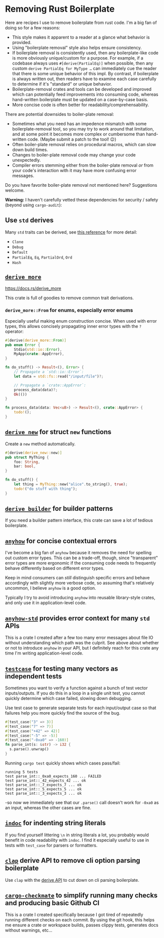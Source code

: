 # Removing Rust Boilerplate

Here are recipes I use to remove boilerplate from rust code. I'm a big fan of doing so for a few reasons:

- This style makes it apparent to a reader at a glance what behavior is provided.
- Using "boilerplate removal" style also helps ensure consistency.
- If boilerplate removal is consistently used, then any boilerplate-like
  code is more obviously unique/custom for a purpose. For example,
  if a codebase always uses `#[derive(PartialEq)]` when possible, then
  any custom `derive PartialEq for MyType …` can immediately cue the
  reader that there is some unique behavior of this impl. By contrast,
  if boilerplate is always written out, then readers have to examine
  each case carefully to determine if it's "standard" or unique behavior.
- Boilerplate-removal crates and tools can be developed and improved
  which can potentially feed improvements into consuming code, whereas
  hand-written boilerplate must be updated on a case-by-case basis.
- More concise code is often better for readability/comprehensability.

There are potential downsides to boiler-plate removal:

- Sometimes what you need has an impedence mismatch with some
  boilerplate-removal tool, so you may try to work around that limitation,
  and at some point it becomes more complex or cumbersome than hand-written
  code. (Maybe submit a patch to the tool! 😉)
- Often boiler-plate removal relies on procedural macros, which can slow
  down build times.
- Changes to boiler-plate removal code may change your code unexpectedly.
- Compiler errors stemming either from the boiler-plate removal _or_ from
  your code's interaction with it may have more confusing error messages.

Do you have favorite boiler-plate removal not mentioned here?
Suggestions welcome.

**Warning:** I haven't carefully vetted these dependencies for security /
safety (beyond using `cargo-audit`):

## Use `std` derives

Many `std` traits can be derived, see [this
reference](https://doc.rust-lang.org/book/appendix-03-derivable-traits.html)
for more detail:

- `Clone`
- `Debug`
- `Default`
- `PartialEq`, `Eq`, `PartialOrd`, `Ord`
- `Hash`

## [`derive_more`](https://docs.rs/derive_more)

https://docs.rs/derive_more

This crate is full of goodies to remove common trait derivations.

### `derive_more::From` for enums, especially error enums

Especially useful making enum construction concise. When used with error
types, this allows concisely propagating inner error types with the
`?` operator:

```rust
#[derive(derive_more::From)]
pub enum Error {
    Stdio(std::io::Error),
    MyApp(crate::AppError),
}

fn do_stuff() -> Result<(), Error> {
    // Propagate a `std::io::Error`:
    let data = std::fs::read("/input/file")?;

    // Propagate a `crate::AppError`:
    process_data(data)?;
    Ok(())
}

fn process_data(data: Vec<u8>) -> Result<(), crate::AppError> {
    todo!();
}
```

## [`derive_new`](https://docs.rs/derive_new) for struct `new` functions

Create a `new` method automatically.

```rust
#[derive(derive_new::new)]
pub struct MyThing {
    foo: String,
    bar: bool,
}

fn do_stuff() {
    let thing = MyThing::new("alice".to_string(), true);
    todo!("do stuff with thing");
}
```

## [`derive_builder`](https://docs.rs/derive_builder) for builder patterns

If you need a builder pattern interface, this crate can save a lot of
tedious boilerplate.

## [`anyhow`](https://docs.rs/anyhow) for concise contextual errors

I've become a big fan of `anyhow` because it removes the need for
spelling out custom error types. This can be a trade-off, though, since
"transparent" error types are more ergonomic if the consuming code needs
to frequently behave differently based on different error types.

Keep in mind consumers can _still_ distinguish specific errors and
behave accordingly with slightly more verbose code, so assuming that's
relatively uncommon, I believe `anyhow` is a good option.

Typically I try to avoid introducing `anyhow` into reusable library-style
crates, and only use it in application-level code.

## [`anyhow-std`](https://docs.rs/anyhow-std) provides error context for many `std` APIs

This is a crate I created after a few too many error messages about file
IO without understanding which path was the culprit. See above about
whether or not to introduce `anyhow` in your API, but I definitely reach
for this crate any time I'm writing application-level code.

## [`testcase`](https://docs.rs/test-case) for testing many vectors as independent tests

Sometimes you want to verify a function against a bunch of test vector
inputs/outputs. If you do this in a loop in a single unit test, you
cannot quickly determine which case failed, slowing down debugging.

Use test case to generate separate tests for each input/output case so
that failures help you more quickly find the source of the bug.

```rust
#[test_case("3" => 3)]
#[test_case("7" => 7)]
#[test_case("+42" => 42)]
#[test_case("-5" => -5)]
#[test_case("-0xa0" => -160)]
fn parse_int(s: &str) -> i32 {
  s.parse().unwrap()
}
```

Running `cargo test` quickly shows which cases pass/fail:

```
running 5 tests
test parse_int::_0xa0_expects_160 ... FAILED
test parse_int::_42_expects_42 ... ok
test parse_int::_7_expects_7 ... ok
test parse_int::_5_expects_5 ... ok
test parse_int::_3_expects_3 ... ok
```

-so now we immediately see that our `.parse()` call doesn't work for
`-0xa0` as an input, whereas the other cases are fine.

## [`indoc`](https://docs.rs/indoc) for indenting string literals

If you find yourself littering `\n` in string literals a lot, you probably
would benefit in code readability with `indoc`. I find it especially
useful to use in tests with `test_case` for parsers or formatters.

## [`clap`](https://docs.rs/clap) derive API to remove cli option parsing boilerplate

Use `clap` with the [derive
API](https://github.com/clap-rs/clap/blob/v3.2.8/examples/derive_ref/README.md)
to cut down on cli parsing boilerplate.

## [`cargo-checkmate`](https://docs.rs/cargo-checkmate) to simplify running many checks and producing basic Github CI

This is a crate I created specifically because I got tired of repeatedly
running different checks on each commit. By using the git hook, this
helps me ensure a crate or workspace builds, passes clippy tests,
generates docs without warnings, etc…

